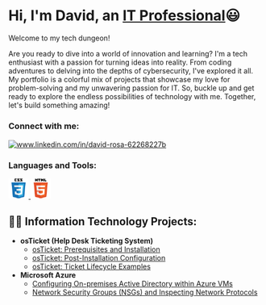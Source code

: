 <h1>Hi, I'm David, an <a href="https://www.linkedin.com/in/david-rosa-62268227b/">IT Professional</a>😃</h1>

<p>
Welcome to my tech dungeon! </p>
<p>
Are you ready to dive into a world of innovation and learning? I'm a tech enthusiast with a passion for turning ideas into reality. From coding adventures to delving into the depths of cybersecurity, I've explored it all. My portfolio is a colorful mix of projects that showcase my love for problem-solving and my unwavering passion for IT. So, buckle up and get ready to explore the endless possibilities of technology with me. Together, let's build something amazing!

</p>

<h3 align="left">Connect with me:</h3>
<p align="left">
<a href="https://linkedin.com/in/www.linkedin.com/in/david-rosa-62268227b" target="blank"><img align="center" src="https://raw.githubusercontent.com/rahuldkjain/github-profile-readme-generator/master/src/images/icons/Social/linked-in-alt.svg" alt="www.linkedin.com/in/david-rosa-62268227b" height="30" width="40" /></a></p>

<h3 align="left">Languages and Tools:</h3>
<p align="left"> <a href="https://www.w3schools.com/css/" target="_blank" rel="noreferrer"> <img src="https://raw.githubusercontent.com/devicons/devicon/master/icons/css3/css3-original-wordmark.svg" alt="css3" width="40" height="40"/> </a> <a href="https://www.w3.org/html/" target="_blank" rel="noreferrer"> <img src="https://raw.githubusercontent.com/devicons/devicon/master/icons/html5/html5-original-wordmark.svg" alt="html5" width="40" height="40"/> </a> 

<h2>👨‍💻 Information Technology Projects:</h2>

- <b>osTicket (Help Desk Ticketing System)</b>
  - [osTicket: Prerequisites and Installation](https://github.com/davidrosa01/osticket-prereqs)
  - [osTicket: Post-Installation Configuration](https://github.com/davidrosa01/post-install-config)
  - [osTicket: Ticket Lifecycle Examples](https://github.com/davidrosa01/ticket-lifecycle)
- <b>Microsoft Azure</b>
  - [Configuring On-premises Active Directory within Azure VMs](https://github.com/davidrosa01/configure-ad)
  - [Network Security Groups (NSGs) and Inspecting Network Protocols](https://github.com/davidrosa01/azure-network-protocols)
